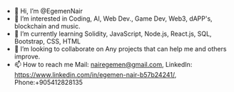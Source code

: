 - 👋 Hi, I’m @EgemenNair
- 👀 I’m interested in Coding, AI, Web Dev., Game Dev, Web3, dAPP's, blockchain and music.
- 🌱 I’m currently learning Solidity, JavaScript, Node.js, React.js, SQL, Bootstrap, CSS, HTML
- 💞️ I’m looking to collaborate on Any projects that can help me and others improve.
- 📫 How to reach me Mail: nairegemen@gmail.com, LinkedIn: https://www.linkedin.com/in/egemen-nair-b57b24241/, Phone:+905412828135

<!---
EgemenNair/EgemenNair is a ✨ special ✨ repository because its `README.md` (this file) appears on your GitHub profile.
You can click the Preview link to take a look at your changes.
--->
